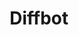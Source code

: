 ---
blog: https://blog.diffbot.com/
codehost: https://github.com/https://github.com/diffbot
facebook: http://facebook.com/Diffbot-101252024489
linkedin: http://linkedin.com/company/diffbot
logohandle: diffbot
sort: diffbot
title: Diffbot
twitter: https://x.com/diffbot
website: https://www.diffbot.com/
---